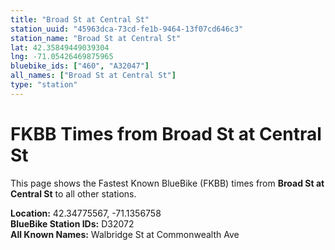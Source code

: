 ```yaml
---
title: "Broad St at Central St"
station_uuid: "45963dca-73cd-fe1b-9464-13f07cd646c3"
station_name: "Broad St at Central St"
lat: 42.35849449039304
lng: -71.05426469875965
bluebike_ids: ["460", "A32047"]
all_names: ["Broad St at Central St"]
type: "station"
---
```


# FKBB Times from Broad St at Central St

This page shows the Fastest Known BlueBike (FKBB) times from **Broad St at Central St** to all other stations.

**Location:** 42.34775567, -71.1356758  
**BlueBike Station IDs:** D32072  
**All Known Names:** Walbridge St at Commonwealth Ave

